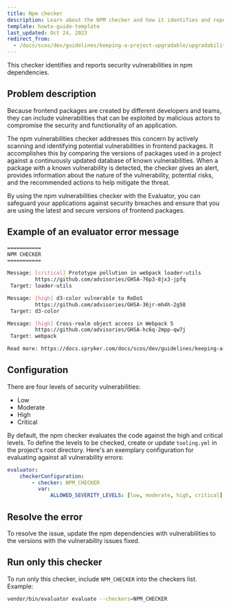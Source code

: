 ```yaml
---
title: Npm checker
description: Learn about the NPM checker and how it identifies and reports security vulnerabilites in npm dependencies within your Spryker project.
template: howto-guide-template
last_updated: Oct 24, 2023
redirect_from:
  - /docs/scos/dev/guidelines/keeping-a-project-upgradable/upgradability-guidelines/npm-checker.html
---
```


This checker identifies and reports security vulnerabilities in npm dependencies.

## Problem description

Because frontend packages are created by different developers and teams, they can  include vulnerabilities that can be exploited by malicious actors to compromise the security and functionality of an application.

The npm vulnerabilities checker addresses this concern by actively scanning and identifying potential vulnerabilities in frontend packages. It accomplishes this by comparing the versions of packages used in a project against a continuously updated database of known vulnerabilities. When a package with a known vulnerability is detected, the checker gives an alert, provides information about the nature of the vulnerability, potential risks, and the recommended actions to help mitigate the threat.

By using the npm vulnerabilities checker with the Evaluator, you can safeguard  your applications against security breaches and ensure that you are using the latest and  secure versions of frontend packages.

## Example of an evaluator error message

```sh
===========
NPM CHECKER
===========

Message: [critical] Prototype pollution in webpack loader-utils
         https://github.com/advisories/GHSA-76p3-8jx3-jpfq      
 Target: loader-utils  

Message: [high] d3-color vulnerable to ReDoS
         https://github.com/advisories/GHSA-36jr-mh4h-2g58
 Target: d3-color

Message: [high] Cross-realm object access in Webpack 5
         https://github.com/advisories/GHSA-hc6q-2mpp-qw7j
 Target: webpack

Read more: https://docs.spryker.com/docs/scos/dev/guidelines/keeping-a-project-upgradable/upgradability-guidelines/npm-checker.html
```

## Configuration

There are four levels of security vulnerabilities:
* Low
* Moderate
* High
* Critical

By default, the npm checker evaluates the code against the high and critical levels. To define the levels to be checked, create or update `tooling.yml` in the project's root directory. Here's an exemplary configuration for evaluating against all vulnerability errors:
```yaml
evaluator:
    checkerConfiguration:
        - checker: NPM_CHECKER
          var:
              ALLOWED_SEVERITY_LEVELS: [low, moderate, high, critical]
```

## Resolve the error

To resolve the issue, update the npm dependencies with vulnerabilities to the versions with the vulnerability issues fixed.


## Run only this checker
To run only this checker, include `NPM_CHECKER` into the checkers list. Example:
```bash
vendor/bin/evaluator evaluate --checkers=NPM_CHECKER
```
